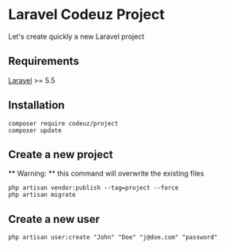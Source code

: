 # Laravel Codeuz Project
Let's create quickly a new Laravel project

## Requirements
[Laravel](https://laravel.com/docs/5.5) >= 5.5

## Installation
    composer require codeuz/project
    composer update

## Create a new project
** Warning: ** this command will overwrite the existing files 

    php artisan vendor:publish --tag=project --force
    php artisan migrate

## Create a new user

    php artisan user:create "John" "Doe" "j@doe.com" "password"
